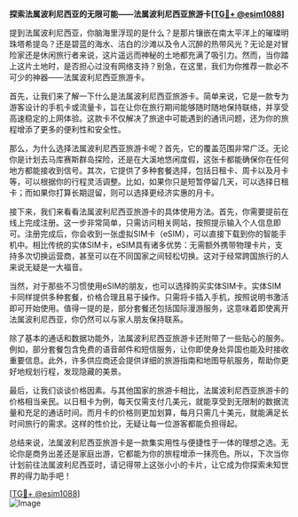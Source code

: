 **探索法属波利尼西亚的无限可能——法属波利尼西亚旅游卡[[TG💪+ @esim1088](https://t.me/s/esim1088)]**

提到法属波利尼西亚，你脑海里浮现的是什么？是那片镶嵌在南太平洋上的璀璨明珠塔希提岛？还是碧蓝的海水、洁白的沙滩以及令人沉醉的热带风光？无论是对冒险家还是休闲旅行者来说，这片遥远而神秘的土地都充满了吸引力。然而，当你踏上这片土地时，是否担心过没有网络支持？别急，在这里，我们为你推荐一款必不可少的神器——法属波利尼西亚旅游卡。

首先，让我们来了解一下什么是法属波利尼西亚旅游卡。简单来说，它是一款专为游客设计的手机卡或流量卡，旨在让你在旅行期间能够随时随地保持联络，并享受高速稳定的上网体验。这款卡不仅解决了旅途中可能遇到的通讯问题，还为你的旅程增添了更多的便利性和安全性。

那么，为什么选择法属波利尼西亚旅游卡呢？首先，它的覆盖范围非常广泛。无论你是计划去马库赛斯群岛探险，还是在大溪地悠闲度假，这张卡都能确保你在任何地方都能接收到信号。其次，它提供了多种套餐选择，包括日租卡、周卡以及月卡等，可以根据你的行程灵活调整。比如，如果你只是短暂停留几天，可以选择日租卡；而如果你打算长期逗留，则可以选择更经济实惠的月卡。

接下来，我们来看看法属波利尼西亚旅游卡的具体使用方法。首先，你需要提前在线上完成注册。这一步非常简单，只需访问相关网站，按照提示输入个人信息即可。注册完成后，你会收到一张虚拟SIM卡（eSIM），可以直接下载到你的智能手机中。相比传统的实体SIM卡，eSIM具有诸多优势：无需额外携带物理卡片，支持多次切换运营商，甚至可以在不同国家之间轻松切换。这对于经常跨国旅行的人来说无疑是一大福音。

当然，对于那些不习惯使用eSIM的朋友，也可以选择购买实体SIM卡。实体SIM卡同样提供多种套餐，价格合理且易于操作。只需将卡插入手机，按照说明书激活即可开始使用。值得一提的是，部分套餐还包括国际漫游服务，这意味着即使离开法属波利尼西亚，你仍然可以与家人朋友保持联系。

除了基本的通话和数据功能外，法属波利尼西亚旅游卡还附带了一些贴心的服务。例如，部分套餐包含免费的语音邮件和短信服务，让你即使身处异国也能及时接收重要信息。此外，许多供应商还会提供详细的旅游指南和地图导航服务，帮助你更好地规划行程，发现隐藏的美景。

最后，让我们谈谈价格因素。与其他国家的旅游卡相比，法属波利尼西亚旅游卡的价格相当亲民。以日租卡为例，每天仅需支付几美元，就能享受到无限制的数据流量和充足的通话时间。而月卡的价格则更加划算，每月只需几十美元，就能满足长时间旅行的需求。这样的性价比，无疑让每一位游客都能负担得起。

总结来说，法属波利尼西亚旅游卡是一款集实用性与便捷性于一体的理想之选。无论你是商务出差还是家庭出游，它都能为你的旅程增添一抹亮色。所以，下次当你计划前往法属波利尼西亚时，请记得带上这张小小的卡片，让它成为你探索未知世界的得力助手吧！

[[TG💪+ @esim1088](https://t.me/s/esim1088)]  
![Image](https://i.postimg.cc/4NQfJmqS/Snipaste-2025-05-13-00-14-12.png)